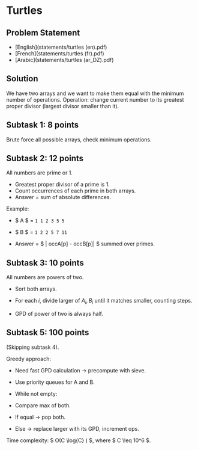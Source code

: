 # Turtles

## Problem Statement
- [English](statements/turtles (en).pdf)
- [French](statements/turtles (fr).pdf)
- [Arabic](statements/turtles (ar_DZ).pdf)

## Solution

We have two arrays and we want to make them equal with the minimum
number of operations.
Operation: change current number to its greatest proper divisor (largest
divisor smaller than it).

## Subtask 1: 8 points

Brute force all possible arrays, check minimum operations.

## Subtask 2: 12 points

All numbers are prime or $1$.
- Greatest proper divisor of a prime is $1$.
- Count occurrences of each prime in both arrays.
- Answer = sum of absolute differences.

Example:

- $ A $ = `1 1 2 3 5 5`

- $ B $ = `1 2 2 5 7 11`

- Answer = $ | occA[p] - occB[p]| $ summed over primes.

## Subtask 3: 10 points

All numbers are powers of two.

- Sort both arrays.

- For each $i$, divide larger of $A_i, B_i$ until it matches smaller, counting steps.

- GPD of power of two is always half.

## Subtask 5: 100 points

(Skipping subtask 4).

Greedy approach: 
- Need fast GPD calculation → precompute with sieve.

- Use priority queues for A and B.

- While not empty:

- Compare max of both.

- If equal → pop both.

- Else → replace larger with its GPD, increment ops.

Time complexity: $ O(C \log{C} ) $, where $ C \leq 10^6 $.
